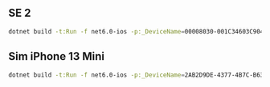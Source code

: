 ## SE 2

```sh
dotnet build -t:Run -f net6.0-ios -p:_DeviceName=00008030-001C34603C90402E
```

## Sim iPhone 13 Mini

```sh
dotnet build -t:Run -f net6.0-ios -p:_DeviceName=2AB2D9DE-4377-4B7C-B638-AF6EC4775FBA
```
